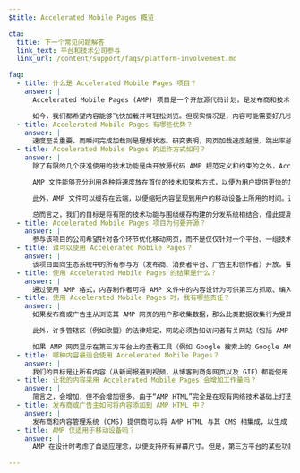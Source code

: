 ```yaml
---
$title: Accelerated Mobile Pages 概览

cta:
  title: 下一个常见问题解答
  link_text: 平台和技术公司参与
  link_url: /content/support/faqs/platform-involvement.md

faq:
  - title: 什么是 Accelerated Mobile Pages 项目？
    answer: |
      Accelerated Mobile Pages (AMP) 项目是一个开放源代码计划，是发布商和技术公司围绕所有各方（发布商、消费者平台、广告主、创作者和用户）对整个移动内容生态系统的优化需求展开讨论后采取的行动。

      如今，我们都希望内容能够飞快加载并可轻松浏览。但现实情况是，内容可能需要好几秒才能完成加载，或者加载缓慢的网页因为用户放弃浏览而根本没有完全加载。Accelerated Mobile Pages 是几乎瞬间就能完成加载的网页，让我们离为所有用户打造更好的移动网页这一目标又近了一步。
  - title: Accelerated Mobile Pages 有哪些优势？
    answer: |
      速度至关重要，而瞬间完成加载则是理想状态。研究表明，网页加载速度越慢，跳出率越高。使用 AMP 格式能够大幅提高内容的吸引力，促使用户浏览更多内容并与之互动。不过，该项目并不只是关注速度和性能。我们还希望推广增强型分发，以便发布商和广告主能够充分发挥开放式网络的潜力，使内容能够在各种平台和应用中快速呈现出来，从而获得更高收入。
  - title: Accelerated Mobile Pages 的运作方式如何？
    answer: |
      除了有限的几个获准使用的技术功能是由开放源代码 AMP 规范定义和约束的之外，Accelerated Mobile Pages 与任何其他 HTML 网页并无二致。就像所有网页一样，Accelerated Mobile Pages 能够在所有新型浏览器或应用 WebView 中加载。

      AMP 文件能够充分利用各种将速度放在首位的技术和架构方式，以便为用户提供更快的加载体验。AMP 开发者可以使用非常丰富而且还在不断扩大的网络组件库。借助该组件库，AMP 开发者能够嵌入富媒体对象（例如视频和社交信息）、展示广告或收集分析数据。我们的目标不是使内容具有一致的外观和风格，而是在网页之间打造更为相同的技术核心，以便缩短加载时间。

      此外，AMP 文件可以缓存在云端，以便缩短内容呈现到用户的移动设备上所用的时间。通过使用 AMP 格式，内容制作者可将 AMP 文件中的内容设计为可供第三方缓存。在这种框架下，发布商和广告主可以继续掌控自己的内容，而平台可以轻松缓存或镜像内容，从而以最快的速度为用户提供内容。Google 提供了可供所有人免费使用的 [Google AMP Cache](https://developers.google.com/amp/cache/)，并且所有 AMP 都将由 Google AMP Cache 进行缓存。其他公司也可以构建自己的 AMP 缓存。

      总而言之，我们的目标是将有限的技术功能与围绕缓存构建的分发系统相结合，借此提高网页性能并发展更多受众群体。
  - title: Accelerated Mobile Pages 项目为何要开源？
    answer: |
      参与该项目的公司希望针对各个环节优化移动网页，而不是仅仅针对一个平台、一组技术、一部分发布商或广告主进行优化。通过使该项目开源，所有人都可以就如何加快移动网页速度分享和贡献自己的想法和代码。我们才刚刚踏上这一征程，并真诚希望其他发布商、广告主和技术公司与我们携手同行。
  - title: 谁可以使用 Accelerated Mobile Pages？
    answer: |
      该项目面向生态系统中的所有参与方（发布商、消费者平台、广告主和创作者）开放。要了解使用 AMP 的部分公司和网站，请前往[“支持的平台、供应商和合作伙伴”页面](/zh_cn/support/faqs/supported-platforms.html)。
  - title: 使用 Accelerated Mobile Pages 的结果是什么？
    answer: |
      通过使用 AMP 格式，内容制作者可将 AMP 文件中的内容设计为可供第三方抓取、编入索引/展示（需遵循漫游器排除协议）和缓存。
  - title: 使用 Accelerated Mobile Pages 时，我有哪些责任？
    answer: |
      如果发布商或广告主从浏览其 AMP 网页的用户那收集数据，那么此类数据收集行为受其隐私权政策的约束。发布商或广告主必须披露其隐私权政策，最好在其每个 AMP 网页中添加指向隐私权政策的链接。

      此外，许多管辖区（例如欧盟）的法律规定，网站必须告知访问者有关网站（包括 AMP 网页）使用的 Cookie 和其他形式的本地存储内容的信息。在许多情况下，这些法律还要求网站征得用户同意。网站有责任根据 Cookie 的使用情况确定合适的通知类型。要了解有关生成 Cookie 通知的其他信息和工具，请访问 www.cookiechoices.org。请注意，借助 AMP 组件 [amp-user-notification](/zh_cn/docs/reference/components/amp-user-notification.html)，您可以向用户显示可关闭的通知。

      如果 AMP 网页显示在第三方平台上的查看工具（例如 Google 搜索上的 Google AMP 查看工具）中，那么该查看工具可能是混合环境，AMP 网页和第三方平台可以在其中各自收集关于用户的数据。在这种情况下，每一方的数据收集行为都会受该方的隐私权政策约束（即，在混合查看工具环境中，AMP 网页收集的数据受该网页的隐私权政策约束，第三方平台收集的数据受该平台的隐私权政策约束）。各方有责任披露其隐私权政策并遵守相关数据条例，包括与使用 Cookie 相关的欧洲法律。
  - title: 哪种内容最适合使用 Accelerated Mobile Pages？
    answer: |
      我们的目标是让所有内容（从新闻报道到视频，从博客到商务网页以及 GIF）都能使用 Accelerated Mobile Pages。
  - title: 让我的内容采用 Accelerated Mobile Pages 会增加工作量吗？
    answer: |
      简言之，会增加，但不会增加很多。由于“AMP HTML”完全是在现有网络技术基础上打造出来的，因此开发流程与发布商和广告主如今已在使用的流程完全相同。发布商和广告主可以通过 GitHub 熟悉 [AMP HTML 规范](/zh_cn/docs/reference/spec.html)。已经习惯使用当前流程的发布商和广告主很快就能掌握相关技巧。
  - title: 发布商或广告主如何将内容添加到 AMP HTML 中？
    answer: |
      发布商和内容管理系统 (CMS) 提供商可以将 AMP HTML 与其 CMS 相集成，以生成 AMP 内容。Automattic 已经发布了 [WordPress AMP 插件](https://wordpress.org/plugins/amp/)，我们希望所有内容管理系统都能增加对 AMP HTML 网页的支持。
  - title: AMP 仅适用于移动设备吗？
    answer: |
      AMP 在设计时考虑了自适应理念，以便支持所有屏幕尺寸。但是，第三方平台的某些功能（例如，Google 的“焦点新闻”轮换展示）可能专为移动版体验而设计。请与第三方平台联系，了解他们如何使用 AMP。要详细了解移动版和桌面版 AMP 网页，请参阅 Paul Bakaus 的博文 [About that ‘mobile’ in Accelerated Mobile Pages](https://paulbakaus.com/2016/07/01/about-that-mobile-in-accelerated-mobile-pages/)（Accelerated Mobile Pages 中的“mobile”的含义）。

---
```

